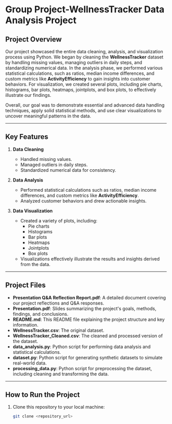 # Group Project-WellnessTracker Data Analysis Project
## Project Overview
Our project showcased the entire data cleaning, analysis, and visualization process using Python. We began by cleaning the **WellnessTracker** dataset by handling missing values, managing outliers in daily steps, and standardizing numerical data. In the analysis phase, we performed various statistical calculations, such as ratios, median income differences, and custom metrics like **ActivityEfficiency** to gain insights into customer behaviors. For visualization, we created several plots, including pie charts, histograms, bar plots, heatmaps, jointplots, and box plots, to effectively illustrate our findings. 

Overall, our goal was to demonstrate essential and advanced data handling techniques, apply solid statistical methods, and use clear visualizations to uncover meaningful patterns in the data.

---

## Key Features
1. **Data Cleaning**  
   - Handled missing values.  
   - Managed outliers in daily steps.  
   - Standardized numerical data for consistency.

2. **Data Analysis**  
   - Performed statistical calculations such as ratios, median income differences, and custom metrics like **ActivityEfficiency**.  
   - Analyzed customer behaviors and drew actionable insights.

3. **Data Visualization**  
   - Created a variety of plots, including:
     - Pie charts
     - Histograms
     - Bar plots
     - Heatmaps
     - Jointplots
     - Box plots  
   - Visualizations effectively illustrate the results and insights derived from the data.

---

## Project Files
- **Presentation Q&A Reflection Report.pdf**: A detailed document covering our project reflections and Q&A responses.  
- **Presentation.pdf**: Slides summarizing the project's goals, methods, findings, and conclusions.  
- **README.md**: This README file explaining the project structure and key information.  
- **WellnessTracker.csv**: The original dataset.  
- **WellnessTracker_Cleaned.csv**: The cleaned and processed version of the dataset.  
- **data_analysis.py**: Python script for performing data analysis and statistical calculations.  
- **dataset.py**: Python script for generating synthetic datasets to simulate real-world data.  
- **processing_data.py**: Python script for preprocessing the dataset, including cleaning and transforming the data.

---

## How to Run the Project
1. Clone this repository to your local machine:
   ```bash
   git clone <repository_url>
